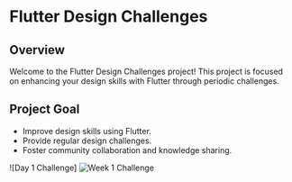 # Flutter Design Challenges

## Overview
Welcome to the Flutter Design Challenges project! This project is focused on enhancing your design skills with Flutter through periodic challenges.

## Project Goal
- Improve design skills using Flutter.
- Provide regular design challenges.
- Foster community collaboration and knowledge sharing.


![Day 1 Challenge]
<img src="![images/week1.png](https://github.com/ALI-tech-tech/flutter-design/blob/main/assets/days_images/Day1.png)" alt="Week 1 Challenge" width="500" height="300">

